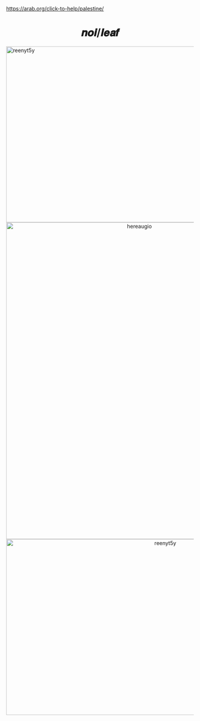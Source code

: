 https://arab.org/click-to-help/palestine/
<h1 align="center"> 𝒏𝒐𝒊/𝒍𝒆𝒂𝒇
 </h1>
 <img width="839" height="472" alt="reenyt5y" src="https://github.com/user-attachments/assets/b59a9c8d-02bb-4aaa-b91d-9ffef47a0320" />

<div align="center">
<img width="700" height="850" alt="hereaugio" src="https://github.com/user-attachments/assets/b9400eaa-0ad6-4968-a3df-3d9bd35074ae" />
<img width="839" height="472" alt="reenyt5y" src="https://github.com/user-attachments/assets/5644b07c-97ff-468c-b9ab-c8d07545b1ff" />









